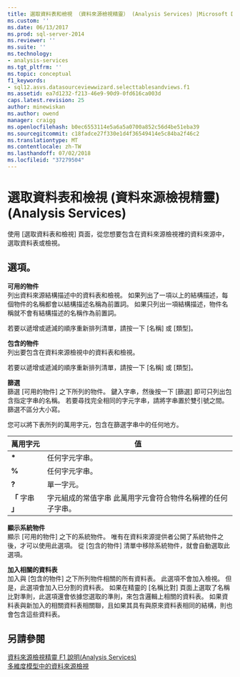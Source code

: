 ```yaml
---
title: 選取資料表和檢視 （資料來源檢視精靈） (Analysis Services) |Microsoft Docs
ms.custom: ''
ms.date: 06/13/2017
ms.prod: sql-server-2014
ms.reviewer: ''
ms.suite: ''
ms.technology:
- analysis-services
ms.tgt_pltfrm: ''
ms.topic: conceptual
f1_keywords:
- sql12.asvs.datasourceviewwizard.selecttablesandviews.f1
ms.assetid: ea7d1232-f213-46e9-90d9-0fd616ca003d
caps.latest.revision: 25
author: minewiskan
ms.author: owend
manager: craigg
ms.openlocfilehash: b0ec6553114e5a6a5a0700a852c56d4be51eba39
ms.sourcegitcommit: c18fadce27f330e1d4f36549414e5c84ba2f46c2
ms.translationtype: MT
ms.contentlocale: zh-TW
ms.lasthandoff: 07/02/2018
ms.locfileid: "37279504"
---
```

# <a name="select-tables-and-views-data-source-view-wizard-analysis-services"></a>選取資料表和檢視 (資料來源檢視精靈) (Analysis Services)
  使用 [選取資料表和檢視] 頁面，從您想要包含在資料來源檢視裡的資料來源中，選取資料表或檢視。  
  
## <a name="options"></a>選項。  
 **可用的物件**  
 列出資料來源結構描述中的資料表和檢視。 如果列出了一項以上的結構描述，每個物件的名稱都會以結構描述名稱為前置詞。 如果只列出一項結構描述，物件名稱就不會有結構描述的名稱作為前置詞。  
  
 若要以遞增或遞減的順序重新排列清單，請按一下 [名稱] 或 [類型]。  
  
 **包含的物件**  
 列出要包含在資料來源檢視中的資料表和檢視。  
  
 若要以遞增或遞減的順序重新排列清單，請按一下 [名稱] 或 [類型]。  
  
 **篩選**  
 篩選 [可用的物件] 之下所列的物件。 鍵入字串，然後按一下 [篩選] 即可只列出包含指定字串的名稱。 若要尋找完全相同的字元字串，請將字串置於雙引號之間。 篩選不區分大小寫。  
  
 您可以將下表所列的萬用字元，包含在篩選字串中的任何地方。  
  
|萬用字元|值|  
|------------------------|-----------|  
|**\***|任何字元字串。|  
|**%**|任何字元字串。|  
|**?**|單一字元。|  
|**「** 字串 **」**|字元組成的常值字串 此萬用字元會符合物件名稱裡的任何子字串。|  
  
 **顯示系統物件**  
 顯示 [可用的物件] 之下的系統物件。 唯有在資料來源提供者公開了系統物件之後，才可以使用此選項。 從 [包含的物件] 清單中移除系統物件，就會自動選取此選項。  
  
 **加入相關的資料表**  
 加入與 [包含的物件] 之下所列物件相關的所有資料表。 此選項不會加入檢視。 但是，此選項會加入已分割的資料表。 如果在精靈的 [名稱比對] 頁面上選取了名稱比對準則，此選項還會依據您選取的準則，來包含邏輯上相關的資料表。 如果資料表與新加入的相關資料表相關聯，且如果其具有與原來資料表相同的結構，則也會包含這些資料表。  
  
## <a name="see-also"></a>另請參閱  
 [資料來源檢視精靈 F1 說明&#40;Analysis Services&#41;](data-source-view-wizard-f1-help-analysis-services.md)   
 [多維度模型中的資料來源檢視](multidimensional-models/data-source-views-in-multidimensional-models.md)  
  
  

